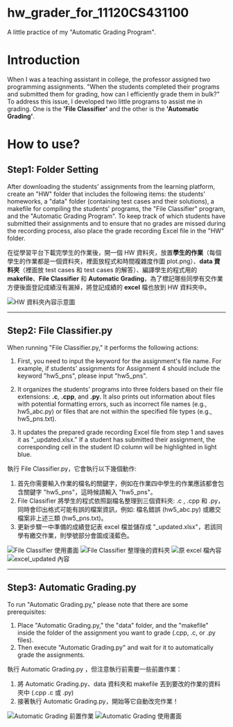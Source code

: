 # hw_grader_for_11120CS431100
A little practice of my "Automatic Grading Program".

# Introduction
When I was a teaching assistant in college, the professor assigned two programming assignments. "When the students completed their programs and submitted them for grading, how can I efficiently grade them in bulk?" To address this issue, I developed two little programs to assist me in grading. One is the **'File Classifier'** and the other is the **'Automatic Grading'**.

# How to use?
## Step1: Folder Setting
After downloading the students' assignments from the learning platform, create an "HW" folder that includes the following items: the students' homeworks, a "data" folder (containing test cases and their solutions), a makefile for compiling the students' programs, the "File Classifier" program, and the "Automatic Grading Program". To keep track of which students have submitted their assignments and to ensure that no grades are missed during the recording process, also place the grade recording Excel file in the "HW" folder.

在從學習平台下載完學生的作業後，開一個 HW 資料夾，放置**學生的作業**（每個學生的作業都是一個資料夾，裡面放程式和時間複雜度作圖 plot.png）、**data 資料夾**（裡面放 test cases 和 test cases 的解答）、編譯學生的程式用的 **makefile**、**File Classifier** 和 **Automatic Grading**，為了標記哪些同學有交作業方便後面登記成績沒有漏掉，將登記成績的 **excel** 檔也放到 HW 資料夾中。

![HW 資料夾內容示意圖](https://github.com/davidtseng2000/hw_grader_for_11120CS431100/blob/main/pic/HW_file_all.png)

---

## Step2: **File Classifier.py**
When running "File Classifier.py," it performs the following actions:

1. First, you need to input the keyword for the assignment's file name. For example, if students' assignments for Assignment 4 should include the keyword "hw5_pns", please input "hw5_pns".

2. It organizes the students' programs into three folders based on their file extensions: **.c**, **.cpp**, and **.py.** It also prints out information about files with potential formatting errors, such as incorrect file names (e.g., hw5_abc.py) or files that are not within the specified file types (e.g., hw5_pns.txt).

3. It updates the prepared grade recording Excel file from step 1 and saves it as "_updated.xlsx." If a student has submitted their assignment, the corresponding cell in the student ID column will be highlighted in light blue.

執行 File Classifier.py，它會執行以下幾個動作:
1. 首先你需要輸入作業的檔名的關鍵字，例如在作業四中學生的作業應該都會包含關鍵字 "hw5_pns"，這時候請輸入 "hw5_pns"。
2. File Classifier 將學生的程式依照副檔名整理到三個資料夾: .c , .cpp 和 .py，同時會印出格式可能有誤的檔案資訊，例如: 檔名錯誤 (hw5_abc.py) 或繳交檔案非上述三類 (hw5_pns.txt)。
3.  更新步驟一中準備的成績登記表 excel 檔並儲存成 "_updated.xlsx"，若該同學有繳交作業，則學號部分會圖成淺藍色。

![File Classifier 使用畫面](https://github.com/davidtseng2000/hw_grader_for_11120CS431100/blob/main/pic/classifier.png)
![File Classifier 整理後的資料夾](https://github.com/davidtseng2000/hw_grader_for_11120CS431100/blob/main/pic/after_classifier.png)
![原 excel 檔內容](https://github.com/davidtseng2000/hw_grader_for_11120CS431100/blob/main/pic/excel.png)
![excel_updated 內容](https://github.com/davidtseng2000/hw_grader_for_11120CS431100/blob/main/pic/excel_updated.png)

---

## Step3: **Automatic Grading.py**
To run "Automatic Grading.py," please note that there are some prerequisites:

1. Place "Automatic Grading.py," the "data" folder, and the "makefile" inside the folder of the assignment you want to grade (.cpp, .c, or .py files).
2. Then execute "Automatic Grading.py" and wait for it to automatically grade the assignments.

執行 Automatic Grading.py ，但注意執行前需要一些前置作業：
1. 將 Automatic Grading.py、data 資料夾和 makefile 丟到要改的作業的資料夾中 (.cpp .c 或 .py)
2. 接著執行 Automatic Grading.py，開始等它自動改完作業！

![Automatic Grading 前置作業](https://github.com/davidtseng2000/hw_grader_for_11120CS431100/blob/main/pic/before_autograde.png)
![Automatic Grading 使用畫面](https://github.com/davidtseng2000/hw_grader_for_11120CS431100/blob/main/pic/auto_grade.png)
